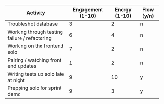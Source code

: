 Activity | Engagement (1-10) | Energy (1-10) | Flow (y/n)
--- | --- | --- | ---
Troubleshot database | 3 | 2 | n
Working through testing failure / refactoring | 6 | 4 | n
Working on the frontend solo | 7 | 2 | n
Pairing / watching front end updates | 1 | 2 | n
Writing tests up solo late at night | 9 | 10 | y
Prepping solo for sprint demo | 9 | 3 | y